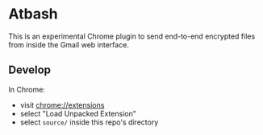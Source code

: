 # Atbash

This is an experimental Chrome plugin to send end-to-end encrypted files from
inside the Gmail web interface.

## Develop

In Chrome:

- visit [chrome://extensions](chrome://extensions)
- select "Load Unpacked Extension"
- select `source/` inside this repo's directory
